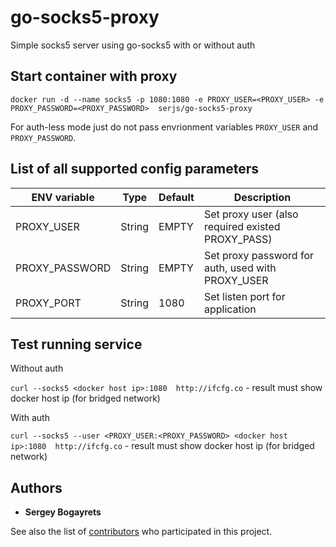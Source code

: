 # go-socks5-proxy

Simple socks5 server using go-socks5 with or without auth

## Start container with proxy

```docker run -d --name socks5 -p 1080:1080 -e PROXY_USER=<PROXY_USER> -e PROXY_PASSWORD=<PROXY_PASSWORD>  serjs/go-socks5-proxy```

For auth-less mode just do not pass envrionment variables `PROXY_USER` and `PROXY_PASSWORD`.

## List of all supported config parameters

|ENV variable|Type|Default|Description|
|------------|----|-------|-----------|
|PROXY_USER|String|EMPTY|Set proxy user (also required existed PROXY_PASS)|
|PROXY_PASSWORD|String|EMPTY|Set proxy password for auth, used with PROXY_USER|
|PROXY_PORT|String|1080|Set listen port for application|

## Test running service

Without auth

```curl --socks5 <docker host ip>:1080  http://ifcfg.co``` - result must show docker host ip (for bridged network)

With auth

```curl --socks5 --user <PROXY_USER:<PROXY_PASSWORD> <docker host ip>:1080  http://ifcfg.co``` - result must show docker host ip (for bridged network)

## Authors

* **Sergey Bogayrets**

See also the list of [contributors](https://github.com/serjs/socks5-server/graphs/contributors) who participated in this project.
